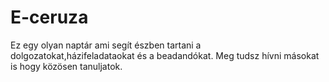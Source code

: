 # E-ceruza
Ez egy olyan naptár ami segít észben tartani a dolgozatokat,házifeladataokat és a beadandókat. Meg tudsz hívni másokat is hogy közösen tanuljatok. 
